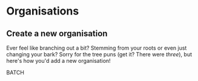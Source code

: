 # Organisations

## Create a new organisation

Ever feel like branching out a bit? Stemming from your roots or even just changing your bark? Sorry for the tree puns (get it? There were *three*), but here's how you'd add a new organisation!

<aside class="warning">
BATCH
</aside>
